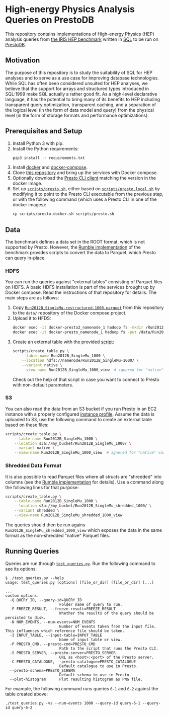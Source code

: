 # High-energy Physics Analysis Queries on PrestoDB

This repository contains implementations of High-energy Physics (HEP) analysis queries from [the IRIS HEP benchmark](https://github.com/iris-hep/adl-benchmarks-index) written in [SQL](https://en.wikipedia.org/wiki/SQL) to be run on [PrestoDB](https://prestodb.io/).

## Motivation

The purpose of this repository is to study the suitability of SQL for HEP analyses and to serve as a use case for improving database technologies. While SQL has often been considered unsuited for HEP analyses, we believe that the support for arrays and structured types introduced in SQL:1999 make SQL actually a rather good fit. As a high-level declarative language, it has the potential to bring many of its benefits to HEP including transparent query optimization, transparent caching, and a separation of the logical level (in the form of data model and query) from the physical level (in the form of storage formats and performance optimizations).

## Prerequisites and Setup

1. Install Python 3 with pip.
1. Install the Python requirements:
   ```bash
   pip3 install -r requirements.txt
   ```
1. Install [docker](https://docs.docker.com/get-docker/) and [docker-compose](https://docs.docker.com/compose/install/).
1. Clone [this repository](https://github.com/ingomueller-net/docker-presto) and bring up the services with Docker compose.
1. Optionally download the [Presto CLI client](https://prestodb.io/docs/current/installation/cli.html) matching the version in the docker image.
1. Set up [`scripts/presto.sh`](`scripts/presto.sh`), either based on [`scripts/presto.local.sh`](`scripts/presto.local.sh`) by modifying it to point to the Presto CLI executable from the previous step, or with the following command (which uses a Presto CLI in one of the docker images):
   ```bash
   cp scripts/presto.docker.sh scripts/presto.sh
   ```

## Data

The benchmark defines a data set in the ROOT format, which is not supported by Presto. However, the [Rumble implementation](https://github.com/RumbleDB/hep-iris-benchmark-jsoniq) of the benchmark provides scripts to convert the data to Parquet, which Presto can query in-place.

### HDFS

You can run the queries against "external tables" consisting of Parquet files on HDFS. A basic HDFS installation is part of the services brought up by Docker compose. Read the instructions of that repository for details. The main steps are as follows:

1. Copy [`Run2012B_SingleMu-restructured-1000.parquet`](/data/Run2012B_SingleMu-restructured-1000.parquet) from this repository to the `data/` repository of the Docker compose project.
1. Upload it to HFDS:
   ```bash
   docker exec -it docker-presto2_namenode_1 hadoop fs -mkdir /Run2012B_SingleMu-restructured-1000/
   docker exec -it docker-presto_namenode_1 hadoop fs -put /data/Run2012B_SingleMu-restructured-1000.parquet /Run2012B_SingleMu-restructured-1000/
   ```
1. Create an external table with the provided [script](/scripts/create_table.py):
   ```bash
   scripts/create_table.py \
       --table-name Run2012B_SingleMu_1000 \
       --location hdfs://namenode/Run2012B_SingleMu-1000/ \
       --variant native \
       --view-name Run2012B_SingleMu_1000_view  # ignored for "native" variant
   ```
   Check out the help of that script in case you want to connect to Presto with non-default parameters.

### S3

You can also read the data from an S3 bucket if you run Presto in an EC2 instance with a properly configured [instance profile](https://docs.aws.amazon.com/IAM/latest/UserGuide/id_roles_use_switch-role-ec2_instance-profiles.html). Assume the data is uploaded to S3, use the following command to create an external table based on these files:

```bash
scripts/create_table.py \
    --table-name Run2012B_SingleMu_1000 \
    --location s3a://my_bucket/Run2012B_SingleMu_1000/ \
    --variant native \
    --view-name Run2012B_SingleMu_1000_view  # ignored for "native" variant
```

### Shredded Data Format

It is also possible to read Parquet files where all structs are "shredded" into columns (see the [Rumble implementation](https://github.com/RumbleDB/hep-iris-benchmark-jsoniq) for details). Use a command along the following lines for that purpose:

```bash
scripts/create_table.py \
    --table-name Run2012B_SingleMu_1000 \
    --location s3a://my_bucket/Run2012B_SingleMu_shredded_1000/ \
    --variant shredded \
    --view-name Run2012B_SingleMu_shredded_1000_view
```

The queries should then be run agains `Run2012B_SingleMu_shredded_1000_view` which exposes the data in the same format as the non-shredded "native" Parquet files.

## Running Queries

Queries are run through [`test_queries.py`](/test_queries.py). Run the following command to see its options:

```
$ ./test_queries.py --help
usage: test_queries.py [options] [file_or_dir] [file_or_dir] [...]

...
custom options:
  -Q QUERY_ID, --query-id=QUERY_ID
                        Folder name of query to run.
  -F FREEZE_RESULT, --freeze-result=FREEZE_RESULT
                        Whether the results of the query should be persisted to disk.
  -N NUM_EVENTS, --num-events=NUM_EVENTS
                        Number of events taken from the input file. This influences which reference file should be taken.
  -I INPUT_TABLE, --input-table=INPUT_TABLE
                        Name of input table or view.
  -P PRESTO_CMD, --presto-cmd=PRESTO_CMD
                        Path to the script that runs the Presto CLI.
  -S PRESTO_SERVER, --presto-server=PRESTO_SERVER
                        URL as <host>:<port> of the Presto server.
  -C PRESTO_CATALOGUE, --presto-catalogue=PRESTO_CATALOGUE
                        Default catalogue to use in Presto.
  --presto-schema=PRESTO_SCHEMA
                        Default schema to use in Presto.
  --plot-histogram      Plot resulting histogram as PNG file.
```

For example, the following command runs queries `6-1` and `6-2` against the table created above:

```
./test_queries.py -vs --num-events 1000 --query-id query-6-1 --query-id query-6-2
```
